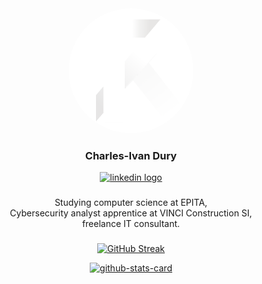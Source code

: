 <div align="center">
  <img height="200" style="border-radius:150px;" src="https://raw.githubusercontent.com/Trickhish/Trickhish/refs/heads/main/tks_sep.png"  />
</div>

###


<div align="center">
  <h3 align="center">Charles-Ivan Dury</h3>
  
  <a href="https://www.linkedin.com/in/charles-ivan-dury-208209215/" target="_blank"><img src="https://img.shields.io/static/v1?message=LinkedIn&logo=linkedin&label=&color=0077B5&logoColor=white&labelColor=&style=for-the-badge" height="25" alt="linkedin logo"  /></a>
</div>

###

<div align="center">
  Studying computer science at EPITA, <br/>
  Cybersecurity analyst apprentice at VINCI Construction SI, <br/>
  freelance IT consultant.
</div>


###


###

<div align="center">
  
  [![GitHub Streak](https://ghstats.onuralpsezer.com?user=Trickhish&theme=dracula&hide_border=true&border_radius=6.3&card_width=460)](https://git.io/streak-stats)

  [![github-stats-card](https://kasroudra-stats-card.onrender.com/lang?user=Trickhish&theme=dracula&type=donut&sort=desc&width=500&height=450&max_lang=5&exclude_repo=gati)](https://github.com/KasRoudra/github-stats-card)
</div>

###
